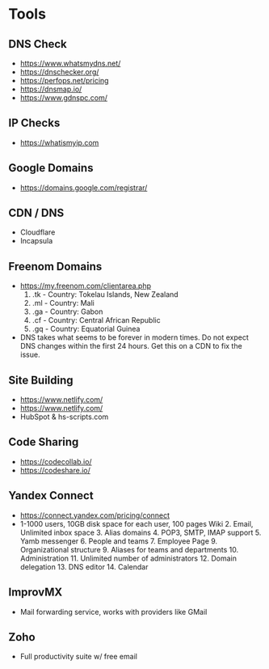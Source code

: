# Tools

## DNS Check

- <https://www.whatsmydns.net/>
- <https://dnschecker.org/>
- <https://perfops.net/pricing>
- <https://dnsmap.io/>
- <https://www.gdnspc.com/>

## IP Checks

- <https://whatismyip.com>

## Google Domains

- <https://domains.google.com/registrar/>

## CDN / DNS

- Cloudflare
- Incapsula

## Freenom Domains

- <https://my.freenom.com/clientarea.php>
  1. .tk - Country: Tokelau Islands, New Zealand
  2. .ml - Country: Mali
  3. .ga - Country: Gabon
  4. .cf - Country: Central African Republic
  5. .gq - Country: Equatorial Guinea
- DNS takes what seems to be forever in modern times. Do not expect DNS changes within the first 24 hours. Get this on a CDN to fix the issue.

## Site Building

- <https://www.netlify.com/>
- <https://www.netlify.com/>
- HubSpot & hs-scripts.com

## Code Sharing

- <https://codecollab.io/>
- <https://codeshare.io/>

## Yandex Connect

- <https://connect.yandex.com/pricing/connect>
- 1-1000 users, 10GB disk space for each user, 100 pages Wiki
  2. Email, Unlimited inbox space
  3. Alias domains
  4. POP3, SMTP, IMAP support
  5. Yamb messenger
  6. People and teams
  7. Employee Page
  9. Organizational structure
  9. Aliases for teams and departments
  10. Administration
  11. Unlimited number of administrators
  12. Domain delegation
  13. DNS editor
  14. Calendar

## ImprovMX

- Mail forwarding service, works with providers like GMail

## Zoho

- Full productivity suite w/ free email
